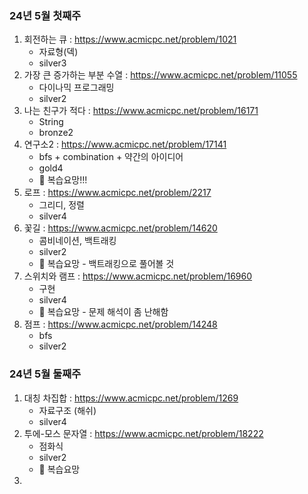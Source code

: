 ### 24년 5월 첫째주
1. 회전하는 큐 : https://www.acmicpc.net/problem/1021 
   - 자료형(덱)
   - silver3
2. 가장 큰 증가하는 부분 수열 : https://www.acmicpc.net/problem/11055
   - 다이나믹 프로그래밍
   - silver2
3. 나는 친구가 적다 : https://www.acmicpc.net/problem/16171
   - String 
   - bronze2
4. 연구소2 : https://www.acmicpc.net/problem/17141
   - bfs + combination + 약간의 아이디어
   - gold4
   - 🔴 복습요망!!!
5. 로프 : https://www.acmicpc.net/problem/2217
   - 그리디, 정렬
   - silver4
6. 꽃길 : https://www.acmicpc.net/problem/14620
   - 콤비네이션, 백트래킹
   - silver2
   - 🔴 복습요망 - 백트래킹으로 풀어볼 것
7. 스위치와 램프 : https://www.acmicpc.net/problem/16960
   - 구현
   - silver4
   - 🔴 복습요망 - 문제 해석이 좀 난해함 
8. 점프 : https://www.acmicpc.net/problem/14248
   - bfs
   - silver2
### 24년 5월 둘째주
1. 대칭 차집합 : https://www.acmicpc.net/problem/1269
   - 자료구조 (해쉬)
   - silver4
2. 투에-모스 문자열 : https://www.acmicpc.net/problem/18222
   - 점화식
   - silver2
   - 🔴 복습요망
3. 